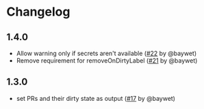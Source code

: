 # Changelog

## 1.4.0

- Allow warning only if secrets aren't available ([#22](https://github.com/eps1lon/actions-label-merge-conflict/pull/22) by @baywet)
- Remove requirement for removeOnDirtyLabel ([#21](https://github.com/eps1lon/actions-label-merge-conflict/pull/21) by @baywet)

## 1.3.0

- set PRs and their dirty state as output ([#17](https://github.com/eps1lon/actions-label-merge-conflict/pull/17) by @baywet)
